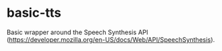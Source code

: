 # basic-tts

Basic wrapper around the Speech Synthesis API (https://developer.mozilla.org/en-US/docs/Web/API/SpeechSynthesis).